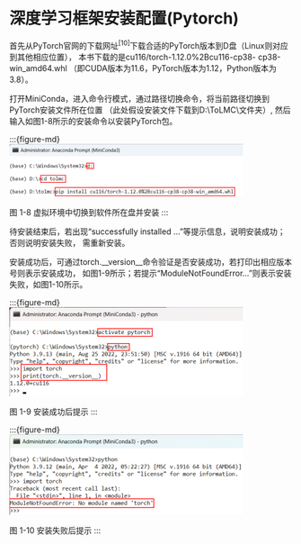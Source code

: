 # 深度学习框架安装配置(Pytorch)


首先从PyTorch官网的下载网址<sup>[10]</sup>下载合适的PyTorch版本到D盘（Linux则对应到其他相应位置），
本书下载的是cu116/torch-1.12.0%2Bcu116-cp38- cp38-win_amd64.whl
（即CUDA版本为11.6，PyTorch版本为1.12，Python版本为3.8）。


打开MiniConda，进入命令行模式，通过路径切换命令，将当前路径切换到PyTorch安装文件所在位置
（此处假设安装文件下载到D:\ToLMC\文件夹）, 然后输入如图1-8所示的安装命令以安装PyTorch包。

:::{figure-md}
<img src="../../_static/1/1.3/1-8.png" alt="图 1-8 虚拟环境中切换到软件所在盘并安装">

图 1-8 虚拟环境中切换到软件所在盘并安装
:::


待安装结束后，若出现“successfully installed …”等提示信息，说明安装成功；否则说明安装失败，
需重新安装。


安装成功后，可通过torch.__version__命令验证是否安装成功，若打印出相应版本号则表示安装成功，
如图1-9所示；若提示“ModuleNotFoundError…”则表示安装失败，如图1-10所示。

:::{figure-md}
<img src="../../_static/1/1.3/1-9.png" alt="图 1-9 安装成功后提示">

图 1-9 安装成功后提示
:::

:::{figure-md}
<img src="../../_static/1/1.3/1-10.png" alt="图 1-10 安装失败后提示">

图 1-10 安装失败后提示
:::
